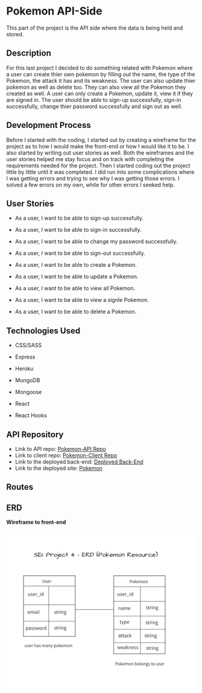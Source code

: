 # **Pokemon API-Side**
This part of the project is the API side where the data is being held and stored.

## **Description**
For this last project I decided to do something related with Pokemon where a user can create thier own pokemon by filling out the name, the type of the Pokemon, the attack it has and its weakness. The user can also update thier pokemon as well as delete too. They can also view all the Pokemon they created as well. A user can only create a Pokemon, update it, view it if they are signed in. The user should be able to sign-up successfully, sign-in successfully, change thier password successfully and sign out as well.

## **Development Process**
Before I started with the coding, I started out by creating a wireframe for the project as to how I would make the front-end or how I would like it to be. I also started by writing out user stories as well. Both the wireframes and the user stories helped me stay focus and on track with completing the requirements needed for the project. Then I started coding out the project little by little until it was completed. I did run into some complications where I was getting errors and trying to see why I was getting those errors. I solved a few errors on my own, while for other errors I seeked help.

## **User Stories**
- As a user, I want to be able to sign-up successfully.

- As a user, I want to be able to sign-in successfully.

- As a user, I want to be able to change my password successfully.

- As a user, I want to be able to sign-out successfully.

- As a user, I want to be able to create a Pokemon.

- As a user, I want to be able to update a Pokemon.

- As a user, I want to be able to view all Pokemon.

- As a user, I want to be able to view a signle Pokemon.

- As a user, I want to be able to delete a Pokemon.

## **Technologies Used**
- CSS/SASS

- Express

- Heroku

- MongoDB

- Mongoose

- React

- React Hooks

## **API Repository**
- Link to API repo: [Pokemon-API Repo](https://github.com/Nancy4510/pokemon-api)
- Link to client repo: [Pokemon-Client Repo](https://github.com/Nancy4510/pokemon-client)
- Link to the deployed back-end: [Deployed Back-End](https://enigmatic-brook-22865.herokuapp.com/)
- Link to the deployed site: [Pokemon](https://nancy4510.github.io/pokemon-client/#//)

## **Routes**

## **ERD**
**Wireframe to front-end**

![Project4ERD](Project4ERD.png)
